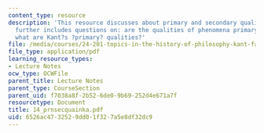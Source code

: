 ```yaml
---
content_type: resource
description: 'This resource discusses about primary and secondary qualities which
  further includes questions on: are the qualities of phenomena primary or secondary,
  what are Kant?s ?primary? qualities?'
file: /media/courses/24-201-topics-in-the-history-of-philosophy-kant-fall-2005/6526ac4732529dd01f327a5e8df32dc9_14_prnsecquainka.pdf
file_type: application/pdf
learning_resource_types:
- Lecture Notes
ocw_type: OCWFile
parent_title: Lecture Notes
parent_type: CourseSection
parent_uid: f7038a8f-2b52-6de0-9b69-252d4e671a7f
resourcetype: Document
title: 14_prnsecquainka.pdf
uid: 6526ac47-3252-9dd0-1f32-7a5e8df32dc9
---
```

